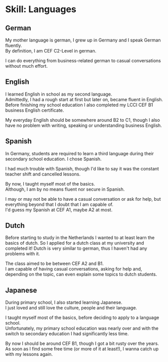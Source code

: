 # Skill: Languages

## German

My mother language is german, I grew up in Germany and I speak German fluently.  
By definition, I am CEF C2-Level in german.

I can do everything from business-related german to casual conversations without much effort.

## English

I learned English in school as my second language.  
Admittedly, I had a rough start at first but later on, became fluent in English.
Before finishing my school education I also completed my LCCI CEF B1 business English certificate.

My everyday English should be somewhere around B2 to C1, though I also have no problem with writing, speaking or understanding business English.

## Spanish

In Germany, students are required to learn a third language during their secondary school education.
I chose Spanish.

I had much trouble with Spanish, though I'd like to say it was the constant teacher shift and cancelled lessons.

By now, I taught myself most of the basics.  
Although, I am by no means fluent nor secure in Spanish.

I may or may not be able to have a casual conversation or ask for help, but everything beyond that I doubt that I am capable of.  
I'd guess my Spanish at CEF A1, maybe A2 at most.

## Dutch

Before starting to study in the Netherlands I wanted to at least learn the basics of dutch.
So I applied for a dutch class at my university and completed it!
Dutch is very similar to german, thus I haven't had any problems with it.

The class aimed to be between CEF A2 and B1.  
I am capable of having casual conversations, asking for help and, depending on the topic, can even explain some topics to dutch students.

## Japanese

During primary school, I also started learning Japanese.  
I just loved and still love the culture, people and their language.

I taught myself most of the basics, before deciding to apply to a language school.  
Unfortunately, my primary school education was nearly over and with the switch to secondary education I had significantly less time.

By now I should be around CEF B1, though I got a bit rusty over the years.  
As soon as I find some free time (or more of it at least!), I wanna catch up with my lessons again.
